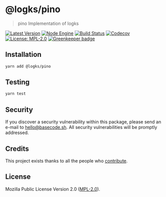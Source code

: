 # @logks/pino

> pino Implementation of logks

[![Latest Version](https://badgen.now.sh/npm/v/@logks/pino)](https://www.npmjs.com/package/@logks/pino)
[![Node Engine](https://badgen.now.sh/npm/node/@logks/pino)](https://www.npmjs.com/package/@logks/pino)
[![Build Status](https://badgen.now.sh/circleci/github/logks/pino)](https://circleci.com/gh/logks/pino)
[![Codecov](https://badgen.now.sh/codecov/c/github/logks/pino)](https://codecov.io/gh/logks/pino)
[![License: MPL-2.0](https://badgen.now.sh/badge/license/MPL-2.0/green)](https://mozilla.org/MPL/2.0/) [![Greenkeeper badge](https://badges.greenkeeper.io/logks/pino.svg)](https://greenkeeper.io/)

## Installation

```bash
yarn add @logks/pino
```

## Testing

```bash
yarn test
```

## Security

If you discover a security vulnerability within this package, please send an e-mail to hello@basecode.sh. All security vulnerabilities will be promptly addressed.

## Credits

This project exists thanks to all the people who [contribute](../../contributors).

## License

Mozilla Public License Version 2.0 ([MPL-2.0](./LICENSE)).
